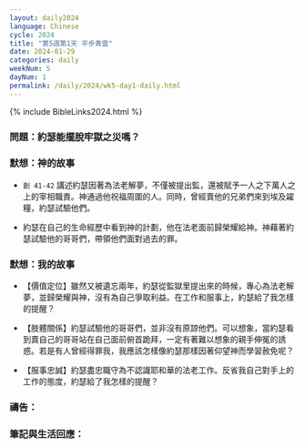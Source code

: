 ```yaml
---
layout: daily2024
language: Chinese
cycle: 2024
title: "第5週第1天 平步青雲"
date: 2024-01-29
categories: daily
weekNum: 5
dayNum: 1
permalink: /daily/2024/wk5-day1-daily.html
---
```


{% include BibleLinks2024.html %}

### 問題：約瑟能擺脫牢獄之災嗎？

### 默想：神的故事
+ `創 41-42` 講述約瑟因著為法老解夢，不僅被提出監，還被賦予一人之下萬人之上的宰相職責。神通過他祝福周圍的人。同時，曾經賣他的兄弟們來到埃及糴糧，約瑟試驗他們。

+ 約瑟在自己的生命經歷中看到神的計劃，他在法老面前歸榮耀給神。神藉著約瑟試驗他的哥哥們，帶領他們面對過去的罪。

### 默想：我的故事
+ 【價值定位】雖然又被遺忘兩年，約瑟從監獄里提出來的時候，專心為法老解夢，並歸榮耀與神，沒有為自己爭取利益。在工作和服事上，約瑟給了我怎樣的提醒？

+ 【肢體關係】約瑟試驗他的哥哥們，並非沒有原諒他們。可以想象，當約瑟看到賣自己的哥哥站在自己面前俯首跪拜，一定有著難以想象的親手伸冤的誘惑。若是有人曾經得罪我，我應該怎樣像約瑟那樣因著仰望神而學習赦免呢？

+ 【服事忠誠】約瑟盡忠職守為不認識耶和華的法老工作。反省我自己對手上的工作的態度，約瑟給了我怎樣的提醒？

### 禱告：

### 筆記與生活回應：


